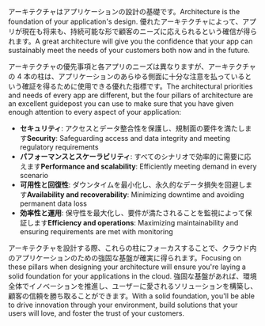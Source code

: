 <span data-ttu-id="d4955-101">アーキテクチャはアプリケーションの設計の基礎です。</span><span class="sxs-lookup"><span data-stu-id="d4955-101">Architecture is the foundation of your application's design.</span></span> <span data-ttu-id="d4955-102">優れたアーキテクチャによって、アプリが現在も将来も、持続可能な形で顧客のニーズに応えられるという確信が得られます。</span><span class="sxs-lookup"><span data-stu-id="d4955-102">A great architecture will give you the confidence that your app can sustainably meet the needs of your customers both now and in the future.</span></span>

<span data-ttu-id="d4955-103">アーキテクチャの優先事項と各アプリのニーズは異なりますが、アーキテクチャの 4 本の柱は、アプリケーションのあらゆる側面に十分な注意を払っているという確証を得るために使用できる優れた指標です。</span><span class="sxs-lookup"><span data-stu-id="d4955-103">The architectural priorities and needs of every app are different, but the four pillars of architecture are an excellent guidepost you can use to make sure that you have given enough attention to every aspect of your application:</span></span>

- <span data-ttu-id="d4955-104">**セキュリティ**: アクセスとデータ整合性を保護し、規制面の要件を満たします</span><span class="sxs-lookup"><span data-stu-id="d4955-104">**Security**: Safeguarding access and data integrity and meeting regulatory requirements</span></span>
- <span data-ttu-id="d4955-105">**パフォーマンスとスケーラビリティ**: すべてのシナリオで効率的に需要に応えます</span><span class="sxs-lookup"><span data-stu-id="d4955-105">**Performance and scalability**: Efficiently meeting demand in every scenario</span></span>
- <span data-ttu-id="d4955-106">**可用性と回復性**: ダウンタイムを最小化し、永久的なデータ損失を回避します</span><span class="sxs-lookup"><span data-stu-id="d4955-106">**Availability and recoverability**: Minimizing downtime and avoiding permanent data loss</span></span>
- <span data-ttu-id="d4955-107">**効率性と運用**: 保守性を最大化し、要件が満たされることを監視によって保証します</span><span class="sxs-lookup"><span data-stu-id="d4955-107">**Efficiency and operations**: Maximizing maintainability and ensuring requirements are met with monitoring</span></span>

<span data-ttu-id="d4955-108">アーキテクチャを設計する際、これらの柱にフォーカスすることで、クラウド内のアプリケーションのための強固な基盤が確実に得られます。</span><span class="sxs-lookup"><span data-stu-id="d4955-108">Focusing on these pillars when designing your architecture will ensure you're laying a solid foundation for your applications in the cloud.</span></span> <span data-ttu-id="d4955-109">強固な基盤があれば、環境全体でイノベーションを推進し、ユーザーに愛されるソリューションを構築し、顧客の信頼を勝ち取ることができます。</span><span class="sxs-lookup"><span data-stu-id="d4955-109">With a solid foundation, you'll be able to drive innovation through your environment, build solutions that your users will love, and foster the trust of your customers.</span></span>